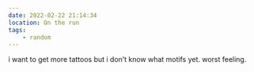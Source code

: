 ```yaml
---
date: 2022-02-22 21:14:34
location: On the run
tags:
    - random
---
```


i want to get more tattoos but i don’t know what motifs yet. worst feeling.
